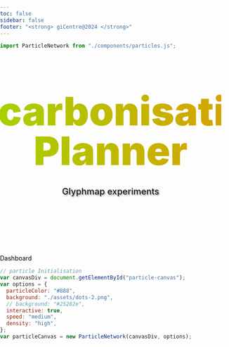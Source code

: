```yaml
---
toc: false
sidebar: false
footer: "<strong> giCentre@2024 </strong>"
---
```


```js
import ParticleNetwork from "./components/particles.js";
```

<!--------------Stylesheets-------------->

<link
  rel="stylesheet"
  href="https://cdn.jsdelivr.net/npm/bulma@1.0.0/css/bulma.min.css"
>

<style>

html,
body {
  height: 100%;
  width: 100%;
  margin: 0;
  padding: 0;
  overflow: hidden;
}

#particle-canvas {
  position: fixed !important;
  top: 0;
  left: 0;
  right: 0;
  bottom: 0;
  z-index: -1; /* Set a lower z-index value */
}

.hero {
  position: relative;
  pointer-events: none;
  /* z-index: 1; Set a higher z-index value */
}


.hero {
  display: flex;
  flex-direction: column;
  align-items: center;
  font-family: var(--sans-serif);
  margin: 4rem 0 8rem;
  text-wrap: balance;
  text-align: center;
}

.hero h1 {
  margin: 2rem 0;
  max-width: none;
  font-size: 14vw;
  font-weight: 900;
  line-height: 1;
  background: linear-gradient(90deg,#9ddb00 0%,#e09900 100%);
  -webkit-background-clip: text;
  -webkit-text-fill-color: transparent;
  background-clip: text;
    -webkit-animation: AnimateBG 20s ease infinite;
          animation: AnimateBG 20s ease infinite;
}

.hero h2 {
  margin: 0;
  max-width: 34em;
  font-size: 20px;
  font-style: initial;
  font-weight: 500;
  line-height: 1.5;
  color: var(--theme-foreground-muted);
}

@media (min-width: 640px) {
  .hero h1 {
    font-size: 90px;
  }
}

/* Animated background */
.bg {
  width: 100%;
  height: 100vh;
  display: flex;
  align-items: center;
  justify-content: center;
  background-size: 300% 300%;
  background-image: linear-gradient(-45deg, yellow 0%, yellow 25%, yellow 51%, #ff357f 100%);
  -webkit-animation: AnimateBG 20s ease infinite;
          animation: AnimateBG 20s ease infinite;
}

@-webkit-keyframes AnimateBG {
  0% {
    background-position: 0% 50%;
  }
  50% {
    background-position: 100% 50%;
  }
  100% {
    background-position: 0% 50%;
  }
}

@keyframes AnimateBG {
  0% {
    background-position: 0% 50%;
  }
  50% {
    background-position: 100% 50%;
  }
  100% {
    background-position: 0% 50%;
  }
}

.subhead {
  /* font-weight: 800; */
  font-size: 80px;
  /* color: #D2FF57!important; */
  /* line-height: 5.8em; */
  text-shadow: 0.08em 0.08em 0.13em rgba(0,0,0,0.4);
}
</style>

<div id="particle-canvas"></div>
<div class="hero" >
  <h1>Decarbonisation Planner</h1>
  <h2 class="subhead">Glyphmap experiments</h2>
</div>
<div class="has-text-centered">
  <a target="_blank" style="text-decoration:none; color: black;"
      href="/dashboard" class="button is-large is-primary">Dashboard</a>
</div>

```js
// particle Initialisation
var canvasDiv = document.getElementById("particle-canvas");
var options = {
  particleColor: "#888",
  background: "./assets/dots-2.png",
  // background: "#25282e",
  interactive: true,
  speed: "medium",
  density: "high",
};
var particleCanvas = new ParticleNetwork(canvasDiv, options);
```
